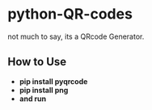 # python-QR-codes

not much to say, its a QRcode Generator.

## How to Use

* **pip install pyqrcode**
* **pip install png**
* **and run**
